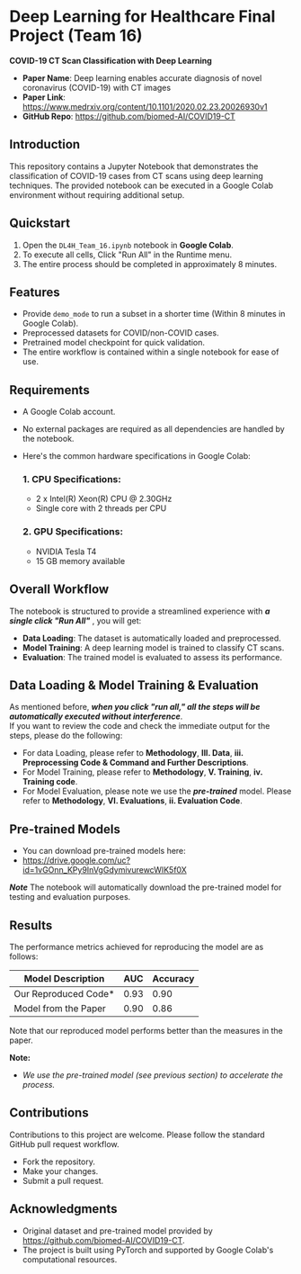 # Deep Learning for Healthcare Final Project (Team 16)
**COVID-19 CT Scan Classification with Deep Learning**
- **Paper Name**: Deep learning enables accurate diagnosis of novel coronavirus (COVID-19) with CT images
- **Paper Link**: https://www.medrxiv.org/content/10.1101/2020.02.23.20026930v1
- **GitHub Repo**: https://github.com/biomed-AI/COVID19-CT
  
## Introduction
This repository contains a Jupyter Notebook that demonstrates the classification of COVID-19 cases from CT scans using deep learning techniques. The provided notebook can be executed in a Google Colab environment without requiring additional setup.

## Quickstart

1. Open the `DL4H_Team_16.ipynb` notebook in **Google Colab**.
2. To execute all cells, Click "Run All" in the Runtime menu.
3. The entire process should be completed in approximately 8 minutes.

## Features
- Provide `demo_mode` to run a subset in a shorter time (Within 8 minutes in Google Colab).
- Preprocessed datasets for COVID/non-COVID cases.
- Pretrained model checkpoint for quick validation.
- The entire workflow is contained within a single notebook for ease of use.

## Requirements

- A Google Colab account.
- No external packages are required as all dependencies are handled by the notebook.
- Here's the common hardware specifications in Google Colab:
  ### 1. CPU Specifications:
    - 2 x Intel(R) Xeon(R) CPU @ 2.30GHz
    - Single core with 2 threads per CPU

  ### 2. GPU Specifications:
    - NVIDIA Tesla T4
    - 15 GB memory available

## Overall Workflow

The notebook is structured to provide a streamlined experience with ***a single click "Run All"*** , you will get:

- **Data Loading**: The dataset is automatically loaded and preprocessed.
- **Model Training**: A deep learning model is trained to classify CT scans.
- **Evaluation**: The trained model is evaluated to assess its performance.

## Data Loading & Model Training & Evaluation
As mentioned before, ***when you click "run all," all the steps will be automatically executed without interference***.
<br>
If you want to review the code and check the immediate output for the steps, please do the following:
- For data Loading, please refer to **Methodology**, **III. Data**, **iii. Preprocessing Code & Command and Further Descriptions**.
- For Model Training, please refer to **Methodology**, **V. Training**,  **iv. Training code**.
- For Model Evaluation, please note we use the ***pre-trained*** model. Please refer to **Methodology**, **VI. Evaluations**, **ii. Evaluation Code**.

## Pre-trained Models
- You can download pre-trained models here:
- https://drive.google.com/uc?id=1vGOnn_KPy9InVgGdymivurewcWIK5f0X
  
***Note*** The notebook will automatically download the pre-trained model for testing and evaluation purposes.

## Results
The performance metrics achieved for reproducing the model are as follows:

| Model Description       | AUC  | Accuracy |
|-------------------------|------|----------|
| Our Reproduced Code*    | 0.93 | 0.90     |
| Model from the Paper    | 0.90 | 0.86     |

Note that our reproduced model performs better than the measures in the paper.

**Note:**
* *We use the pre-trained model (see previous section) to accelerate the process.*

## Contributions

Contributions to this project are welcome. Please follow the standard GitHub pull request workflow.

- Fork the repository.
- Make your changes.
- Submit a pull request.

## Acknowledgments

- Original dataset and pre-trained model provided by https://github.com/biomed-AI/COVID19-CT.
- The project is built using PyTorch and supported by Google Colab's computational resources.
